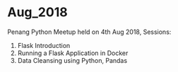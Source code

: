 # Aug_2018
Penang Python Meetup held on 4th Aug 2018,
Sessions:
1. Flask Introduction
2. Running a Flask Application in Docker
3. Data Cleansing using Python, Pandas
